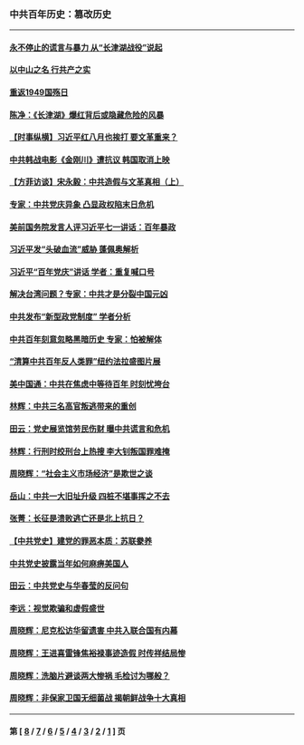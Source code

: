 ### 中共百年历史：篡改历史
---
#### [永不停止的谎言与暴力 从“长津湖战役”说起](../../pages/nf1176115/n13494094.md?01140430) 
#### [以中山之名 行共产之实](../../pages/nf1176115/n13346437.md?01140430) 
#### [重返1949国殇日](../../pages/nf1176115/n13346372.md?01140430) 
#### [陈净：《长津湖》爆红背后或隐藏危险的风暴](../../pages/nf1176115/n13314364.md?01140430) 
#### [【时事纵横】习近平红八月也挨打 要文革重来？](../../pages/nf1176115/n13231393.md?01140430) 
#### [中共韩战电影《金刚川》遭抗议 韩国取消上映](../../pages/nf1176115/n13219114.md?01140430) 
#### [【方菲访谈】宋永毅：中共造假与文革真相（上）](../../pages/nf1176115/n13200760.md?01140430) 
#### [专家：中共党庆异象 凸显政权陷末日危机](../../pages/nf1176115/n13067084.md?01140430) 
#### [美前国务院发言人评习近平七一讲话：百年暴政](../../pages/nf1176115/n13066986.md?01140430) 
#### [习近平发“头破血流”威胁 蓬佩奥解析](../../pages/nf1176115/n13063604.md?01140430) 
#### [习近平“百年党庆”讲话 学者：重复喊口号](../../pages/nf1176115/n13061411.md?01140430) 
#### [解决台湾问题？专家：中共才是分裂中国元凶](../../pages/nf1176115/n13060811.md?01140430) 
#### [中共发布“新型政党制度” 学者分析](../../pages/nf1176115/n13056354.md?01140430) 
#### [中共百年刻意忽略黑暗历史 专家：怕被解体](../../pages/nf1176115/n13056056.md?01140430) 
#### [“清算中共百年反人类罪”纽约法拉盛图片展](../../pages/nf1176115/n13052220.md?01140430) 
#### [美中国通：中共在焦虑中等待百年 时刻忧垮台](../../pages/nf1176115/n13048820.md?01140430) 
#### [林辉：中共三名高官叛逃带来的重创](../../pages/nf1176115/n13035206.md?01140430) 
#### [田云：党史展览馆劳民伤财 曝中共谎言和危机](../../pages/nf1176115/n13033900.md?01140430) 
#### [林辉：行刑时绞刑台上热搜 李大钊叛国罪难掩](../../pages/nf1176115/n13031965.md?01140430) 
#### [周晓辉：“社会主义市场经济”是欺世之谈](../../pages/nf1176115/n13024090.md?01140430) 
#### [岳山：中共一大旧址升级 四桩不堪事挥之不去](../../pages/nf1176115/n13021697.md?01140430) 
#### [张菁：长征是溃败逃亡还是北上抗日？](../../pages/nf1176115/n13020585.md?01140430) 
#### [【中共党史】建党的罪恶本质：苏联豢养](../../pages/nf1176115/n13011888.md?01140430) 
#### [中共党史披露当年如何麻痹美国人](../../pages/nf1176115/n12966400.md?01140430) 
#### [田云：中共党史与华春莹的反问句](../../pages/nf1176115/n12765178.md?01140430) 
#### [李远：视觉欺骗和虚假盛世](../../pages/nf1176115/n12993376.md?01140430) 
#### [周晓辉：尼克松访华留遗害 中共入联合国有内幕](../../pages/nf1176115/n12991422.md?01140430) 
#### [周晓辉：王进喜雷锋焦裕禄事迹造假 时传祥结局惨](../../pages/nf1176115/n12985497.md?01140430) 
#### [周晓辉：洗脑片避谈两大惨祸 毛检讨为哪般？](../../pages/nf1176115/n12971285.md?01140430) 
#### [周晓辉：非保家卫国无细菌战 揭朝鲜战争十大真相](../../pages/nf1176115/n12954161.md?01140430) 

---
#### 第 [ [8](./8.md?01140430) / [7](./7.md?01140430) / [6](./6.md?01140430) / [5](./5.md?01140430) / [4](./4.md?01140430) / [3](./3.md?01140430) / [2](./2.md?01140430) / [1](./1.md?01140430) ] 页
